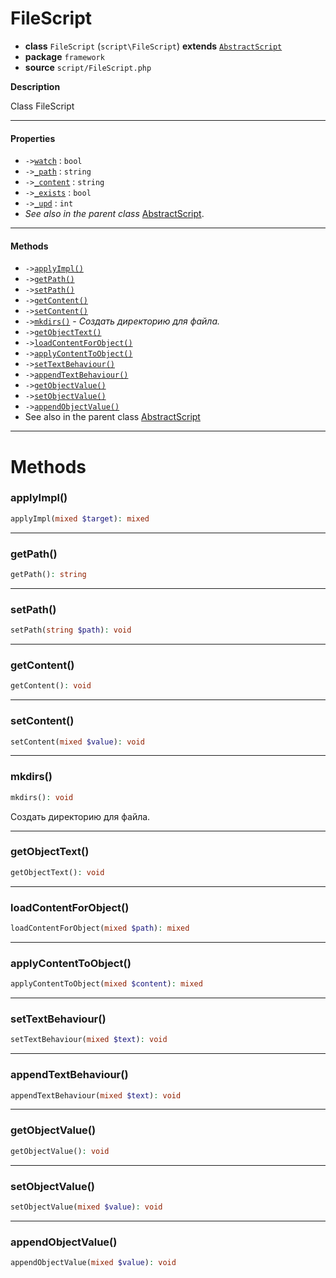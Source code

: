 # FileScript

- **class** `FileScript` (`script\FileScript`) **extends** [`AbstractScript`](https://github.com/jphp-compiler/develnext/blob/master/dn-app-framework/api-docs/classes/php/gui/framework/AbstractScript.md)
- **package** `framework`
- **source** `script/FileScript.php`

**Description**

Class FileScript

---

#### Properties

- `->`[`watch`](#prop-watch) : `bool`
- `->`[`_path`](#prop-_path) : `string`
- `->`[`_content`](#prop-_content) : `string`
- `->`[`_exists`](#prop-_exists) : `bool`
- `->`[`_upd`](#prop-_upd) : `int`
- *See also in the parent class* [AbstractScript](https://github.com/jphp-compiler/develnext/blob/master/dn-app-framework/api-docs/classes/php/gui/framework/AbstractScript.md).

---

#### Methods

- `->`[`applyImpl()`](#method-applyimpl)
- `->`[`getPath()`](#method-getpath)
- `->`[`setPath()`](#method-setpath)
- `->`[`getContent()`](#method-getcontent)
- `->`[`setContent()`](#method-setcontent)
- `->`[`mkdirs()`](#method-mkdirs) - _Создать директорию для файла._
- `->`[`getObjectText()`](#method-getobjecttext)
- `->`[`loadContentForObject()`](#method-loadcontentforobject)
- `->`[`applyContentToObject()`](#method-applycontenttoobject)
- `->`[`setTextBehaviour()`](#method-settextbehaviour)
- `->`[`appendTextBehaviour()`](#method-appendtextbehaviour)
- `->`[`getObjectValue()`](#method-getobjectvalue)
- `->`[`setObjectValue()`](#method-setobjectvalue)
- `->`[`appendObjectValue()`](#method-appendobjectvalue)
- See also in the parent class [AbstractScript](https://github.com/jphp-compiler/develnext/blob/master/dn-app-framework/api-docs/classes/php/gui/framework/AbstractScript.md)

---
# Methods

<a name="method-applyimpl"></a>

### applyImpl()
```php
applyImpl(mixed $target): mixed
```

---

<a name="method-getpath"></a>

### getPath()
```php
getPath(): string
```

---

<a name="method-setpath"></a>

### setPath()
```php
setPath(string $path): void
```

---

<a name="method-getcontent"></a>

### getContent()
```php
getContent(): void
```

---

<a name="method-setcontent"></a>

### setContent()
```php
setContent(mixed $value): void
```

---

<a name="method-mkdirs"></a>

### mkdirs()
```php
mkdirs(): void
```
Создать директорию для файла.

---

<a name="method-getobjecttext"></a>

### getObjectText()
```php
getObjectText(): void
```

---

<a name="method-loadcontentforobject"></a>

### loadContentForObject()
```php
loadContentForObject(mixed $path): mixed
```

---

<a name="method-applycontenttoobject"></a>

### applyContentToObject()
```php
applyContentToObject(mixed $content): mixed
```

---

<a name="method-settextbehaviour"></a>

### setTextBehaviour()
```php
setTextBehaviour(mixed $text): void
```

---

<a name="method-appendtextbehaviour"></a>

### appendTextBehaviour()
```php
appendTextBehaviour(mixed $text): void
```

---

<a name="method-getobjectvalue"></a>

### getObjectValue()
```php
getObjectValue(): void
```

---

<a name="method-setobjectvalue"></a>

### setObjectValue()
```php
setObjectValue(mixed $value): void
```

---

<a name="method-appendobjectvalue"></a>

### appendObjectValue()
```php
appendObjectValue(mixed $value): void
```